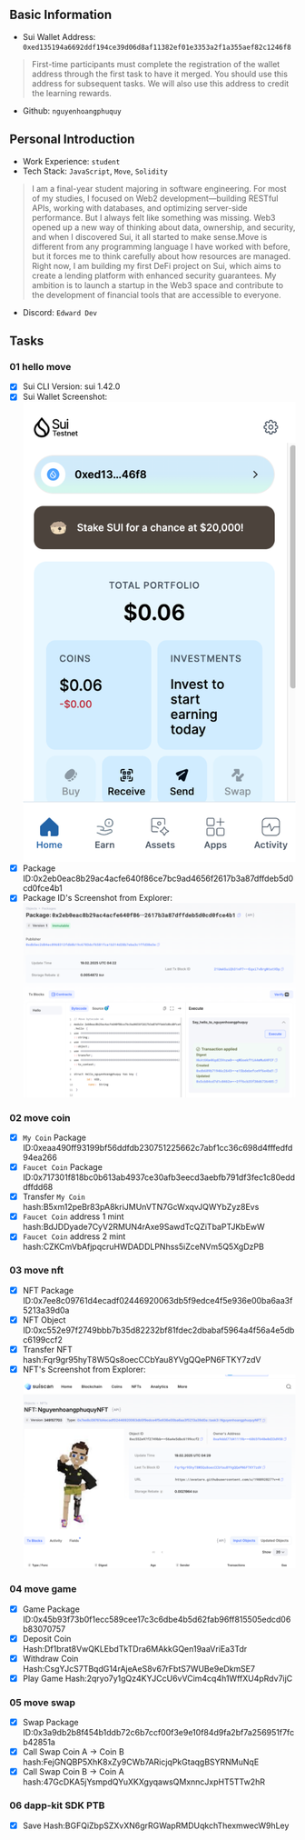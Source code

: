 ## Basic Information
- Sui Wallet Address: `0xed135194a6692ddf194ce39d06d8af11382ef01e3353a2f1a355aef82c1246f8`
> First-time participants must complete the registration of the wallet address through the first task to have it merged. You should use this address for subsequent tasks. We will also use this address to credit the learning rewards.
- Github: `nguyenhoangphuquy`

## Personal Introduction
- Work Experience:  `student`
- Tech Stack: `JavaScript`, `Move`, `Solidity`
> I am a final-year student majoring in software engineering. For most of my studies, I focused on Web2 development—building RESTful APIs, working with databases, and optimizing server-side performance. But I always felt like something was missing. Web3 opened up a new way of thinking about data, ownership, and security, and when I discovered Sui, it all started to make sense.Move is different from any programming language I have worked with before, but it forces me to think carefully about how resources are managed. Right now, I am building my first DeFi project on Sui, which aims to create a lending platform with enhanced security guarantees. My ambition is to launch a startup in the Web3 space and contribute to the development of financial tools that are accessible to everyone.
- Discord: `Edward Dev`

## Tasks

### 01 hello move
- [x] Sui CLI Version: sui 1.42.0
- [x] Sui Wallet Screenshot: ![](images/sui_wallet.png)
- [x] Package ID:0x2eb0eac8b29ac4acfe640f86ce7bc9ad4656f2617b3a87dffdeb5d0cd0fce4b1
- [x] Package ID's Screenshot from Explorer: ![](images/packageid.png)

### 02 move coin
- [x] `My Coin` Package ID:0xeaa490ff93199bf56ddfdb230751225662c7abf1cc36c698d4fffedfd94ea266
- [x] `Faucet Coin` Package ID:0x717301f818bc0b613ab4937ce30afb3eecd3aebfb791df3fec1c80edddffdd68
- [x] Transfer `My Coin` hash:B5xm12peBr83pA8kriJMUnVTN7GcWxqvJQWYbZyz8Evs
- [x] `Faucet Coin` address 1 mint hash:BdJDDyade7CyV2RMUN4rAxe9SawdTcQZiTbaPTJKbEwW
- [x] `Faucet Coin` address 2 mint hash:CZKCmVbAfjpqcruHWDADDLPNhss5iZceNVm5Q5XgDzPB

### 03 move nft
- [x] NFT Package ID:0x7ee8c09761d4ecadf02446920063db5f9edce4f5e936e00ba6aa3f5213a39d0a
- [x] NFT Object ID:0xc552e97f2749bbb7b35d82232bf81fdec2dbabaf5964a4f56a4e5dbc6199ccf2
- [x] Transfer NFT hash:Fqr9gr95hyT8W5Qs8oecCCbYau8YVgQQePN6FTKY7zdV
- [x] NFT's Screenshot from Explorer: ![](images/nft.png)

### 04 move game
- [x] Game Package ID:0x45b93f73b0f1ecc589cee17c3c6dbe4b5d62fab96ff815505edcd06b83070757
- [x] Deposit Coin Hash:Df1brat8VwQKLEbdTkTDra6MAkkGQen19aaVriEa3Tdr
- [x] Withdraw Coin Hash:CsgYJcS7TBqdG14rAjeAeS8v67rFbtS7WUBe9eDkmSE7
- [x] Play Game Hash:2qryo7y1gQz4KYJCcU6vVCim4cq4h1WffXU4pRdv7ijC

### 05 move swap
- [x] Swap Package ID:0x3a9db2b8f454b1ddb72c6b7ccf00f3e9e10f84d9fa2bf7a256951f7fcb42851a
- [x] Call Swap Coin A -> Coin B hash:FejGNQBP5XhK8xZy9CWb7ARicjqPkGtaqgBSYRNMuNqE
- [x] Call Swap Coin B -> Coin A hash:47GcDKA5jYsmpdQYuXKXgyqawsQMxnncJxpHT5TTw2hR

### 06 dapp-kit SDK PTB
- [x] Save Hash:BGFQiZbpSZXvXN6grRGWapRMDUqkchThexmwecW9hLey
